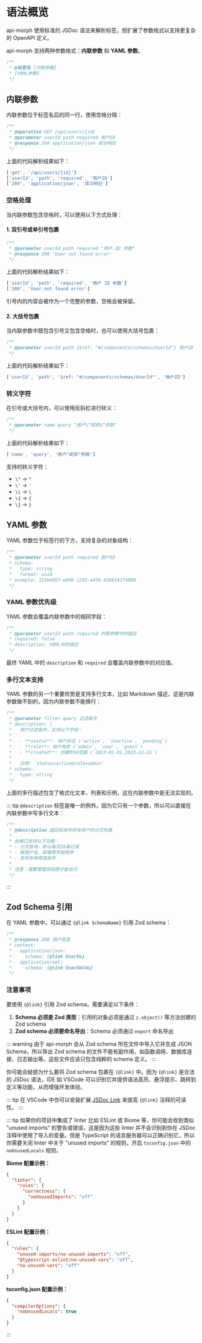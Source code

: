 # 语法概览

api-morph 使用标准的 JSDoc 语法来解析标签，但扩展了参数格式以支持更复杂的 OpenAPI 定义。

api-morph 支持两种参数格式：**内联参数** 和 **YAML 参数**。

```typescript
/**
 * @标签名 [内联参数]
 * [YAML参数]
 */
```

## 内联参数

内联参数位于标签名后的同一行，使用空格分隔：

```typescript
/**
 * @operation GET /api/users/{id}
 * @parameter userId path required 用户ID
 * @response 200 application/json 成功响应
 */
```

上面的代码解析结果如下：

```typescript
['get', '/api/users/{id}']
['userId', 'path', 'required', '用户ID']
['200', 'application/json', '成功响应']
```

### 空格处理

当内联参数包含空格时，可以使用以下方式处理：

#### 1. 双引号或单引号包裹

```typescript
/**
 * @parameter userId path required "用户 ID 参数"
 * @response 200 'User not found error'
 */
```

上面的代码解析结果如下：

```typescript
['userId', 'path', 'required', '用户 ID 参数']
['200', 'User not found error']
```

引号内的内容会被作为一个完整的参数，空格会被保留。

#### 2. 大括号包裹

当内联参数中既包含引号又包含空格时，也可以使用大括号包裹：

```typescript
/**
 * @parameter userId path {$ref: "#/components/schemas/UserId"} 用户ID
 */
```

上面的代码解析结果如下：

```typescript
['userId', 'path', '$ref: "#/components/schemas/UserId"', '用户ID']
```

### 转义字符

在引号或大括号内，可以使用反斜杠进行转义：

```typescript
/**
 * @parameter name query "用户\"昵称\"参数"
 */
```

上面的代码解析结果如下：

```typescript
['name', 'query', '用户"昵称"参数']
```

支持的转义字符：
- `\"` → `"`
- `\'` → `'`
- `\\` → `\`
- `\{` → `{`
- `\}` → `}`

## YAML 参数

YAML 参数位于标签行的下方，支持复杂的对象结构：

```typescript
/**
 * @parameter userId path required 用户ID
 * schema:
 *   type: string
 *   format: uuid
 * example: 123e4567-e89b-12d3-a456-426614174000
 */
```

### YAML 参数优先级

YAML 参数会覆盖内联参数中的相同字段：

```typescript
/**
 * @parameter userId path required 内联参数中的描述
 * required: false
 * description: YAML中的描述
 */
```

最终 YAML 中的 `description` 和 `required` 会覆盖内联参数中的对应值。

### 多行文本支持

YAML 参数的另一个重要优势是支持多行文本，比如 Markdown 描述，这是内联参数做不到的，因为内联参数不能换行：

```typescript
/**
 * @parameter filter query 过滤条件
 * description: |
 *   用户过滤条件，支持以下字段：
 *
 *   - **status**: 用户状态 (`active`, `inactive`, `pending`)
 *   - **role**: 用户角色 (`admin`, `user`, `guest`)
 *   - **created**: 创建时间范围 (`2023-01-01,2023-12-31`)
 *
 *   示例: `status=active&role=admin`
 * schema:
 *   type: string
 */
```

上面的多行描述包含了格式化文本、列表和示例，这在内联参数中是无法实现的。

::: tip
`@description` 标签是唯一的例外，因为它只有一个参数，所以可以直接在内联参数中写多行文本：

```typescript
/**
 * @description 返回系统中所有用户的分页列表
 *
 * 此接口支持以下功能：
 * - 分页查询，默认每页20条记录
 * - 按用户名、邮箱等字段排序
 * - 支持多种筛选条件
 *
 * 注意：需要管理员权限才能访问
 */
```
:::

## Zod Schema 引用

在 YAML 参数中，可以通过 `{@link SchemaName}` 引用 Zod schema：

```typescript
/**
 * @response 200 用户信息
 * content:
 *   application/json:
 *     schema: {@link UserVo}
 *   application/xml:
 *     schema: {@link UserXmlVo}
 */
```

### 注意事项

要使用 `{@link}` 引用 Zod schema，需要满足以下条件：

1. **Schema 必须是 Zod 类型**：引用的对象必须是通过 `z.object()` 等方法创建的 Zod schema
2. **Zod schema 必须要命名导出**：Schema 必须通过 `export` 命名导出

::: warning
由于 api-morph 会从 Zod schema 所在文件中导入它并生成 JSON Schema，所以导出 Zod schema 的文件不能有副作用，如函数调用、数据库连接、日志输出等。这些文件应该只包含纯粹的 schema 定义。
:::

你可能会疑惑为什么要将 Zod schema 包裹在 `{@link}` 中。因为 `{@link}` 是合法的 JSDoc 语法，IDE 如 VSCode 可以识别它并提供语法高亮、悬浮提示、跳转到定义等功能，从而增强开发体验。

::: tip
在 VSCode 中你可以安装扩展 [JSDoc Link](https://marketplace.cursorapi.com/items?itemName=MuTsunTsai.jsdoc-link) 来提高 `{@link}` 注释的可读性。
:::

::: tip
如果你的项目中集成了 linter 比如 ESLint 或 Biome 等，你可能会收到类似 "unused imports" 的警告或错误，这是因为这些 linter 并不会识别到你在 JSDoc 注释中使用了导入的变量。但是 TypeScript 的语言服务器可以正确识别它，所以你需要关闭 linter 中关于 "unused imports" 的规则，开启 `tsconfig.json` 中的 `noUnusedLocals` 规则。

**Biome 配置示例：**
```json
{
  "linter": {
    "rules": {
      "correctness": {
        "noUnusedImports": "off"
      }
    }
  }
}
```

**ESLint 配置示例：**
```json
{
  "rules": {
    "unused-imports/no-unused-imports": "off",
    "@typescript-eslint/no-unused-vars": "off",
    "no-unused-vars": "off"
  }
}
```

**tsconfig.json 配置示例：**
```json
{
  "compilerOptions": {
    "noUnusedLocals": true
  }
}
```
:::
